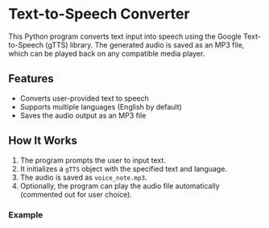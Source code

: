 # Text-to-Speech Converter

This Python program converts text input into speech using the Google Text-to-Speech (gTTS) library. The generated audio is saved as an MP3 file, which can be played back on any compatible media player.

## Features

- Converts user-provided text to speech
- Supports multiple languages (English by default)
- Saves the audio output as an MP3 file

## How It Works

1. The program prompts the user to input text.
2. It initializes a `gTTS` object with the specified text and language.
3. The audio is saved as `voice_note.mp3`.
4. Optionally, the program can play the audio file automatically (commented out for user choice).

### Example
